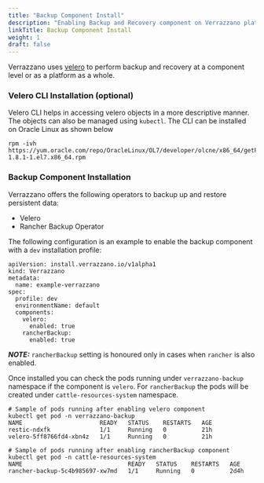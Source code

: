 ```yaml
---
title: "Backup Component Install"
description: "Enabling Backup and Recovery component on Verrazzano platform"
linkTitle: Backup Component Install
weight: 1
draft: false
---
```


Verrazzano uses [velero](https://velero.io/docs/v1.8/) to perform backup and recovery at a component level or as a platform as a whole.

### Velero CLI Installation (optional)

Velero CLI helps in accessing velero objects in a more descriptive manner. The objects can also be managed using `kubectl`. 
The CLI can be installed on Oracle Linux as shown below

```shell
rpm -ivh https://yum.oracle.com/repo/OracleLinux/OL7/developer/olcne/x86_64/getPackage/velero-1.8.1-1.el7.x86_64.rpm
```

### Backup Component Installation 

Verrazzano offers the following operators to backup up and restore persistent data:

- Velero
- Rancher Backup Operator

The following configuration is an example to enable the backup component with a `dev` installation profile:

```
apiVersion: install.verrazzano.io/v1alpha1
kind: Verrazzano
metadata:
  name: example-verrazzano
spec:
  profile: dev
  environmentName: default
  components:    
    velero:
      enabled: true
    rancherBackup:
      enabled: true  
```
**_NOTE:_** `rancherBackup` setting is honoured only in cases when `rancher` is also enabled.

Once installed you can check the pods running under `verrazzano-backup` namespace if the component is `velero`. 
For `rancherBackup` the pods will be created under `cattle-resources-system` namespace.   

```shell
# Sample of pods running after enabling velero component
kubectl get pod -n verrazzano-backup
NAME                      READY   STATUS    RESTARTS   AGE
restic-ndxfk              1/1     Running   0          21h
velero-5ff8766fd4-xbn4z   1/1     Running   0          21h
```

```shell
# Sample of pods running after enabling rancherBackup component
kubectl get pod -n cattle-resources-system
NAME                              READY   STATUS    RESTARTS   AGE
rancher-backup-5c4b985697-xw7md   1/1     Running   0          2d4h
```